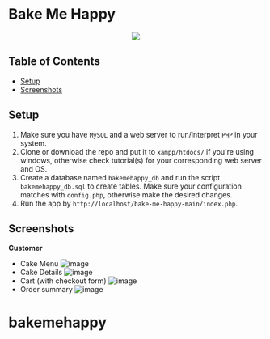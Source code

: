 # Bake Me Happy
<p align="center">
  <img src="https://github.com/tinebasilio/Bake-Me-Happy/assets/92997362/ed96373a-a13a-4c38-a23a-e0a203c5b9e5">
</p>

## Table of Contents
- [Setup](#setup)
- [Screenshots](#screenshots)

## Setup
1. Make sure you have `MySQL` and a web server to run/interpret `PHP` in your system.
2. Clone or download the repo and put it to `xampp/htdocs/` if you're using windows, otherwise check tutorial(s) for your corresponding web server and OS. 
3. Create a database named `bakemehappy_db` and run the script `bakemehappy_db.sql` to create tables. Make sure your configuration matches with `config.php`, otherwise make the desired changes.
5. Run the app by `http://localhost/bake-me-happy-main/index.php`.
 
## Screenshots
**Customer**
- Cake Menu
![image](https://github.com/tinebasilio/Bake-Me-Happy/assets/92997362/3acf3974-91a3-4350-822e-2af84ad9c44c)
- Cake Details
![image](https://github.com/tinebasilio/Bake-Me-Happy/assets/92997362/ea638bf0-b831-4f56-9e8a-4d2e5fa43eb2)
- Cart (with checkout form)
![image](https://github.com/nylon-n/Bake-Me-Happy/assets/92997362/03f300f4-8676-4e9e-8a70-8fdc5db4bf89)
- Order summary
![image](https://github.com/nylon-n/Bake-Me-Happy/assets/92997362/9b066332-14dd-4ff8-915e-abe89c49c0a3)
# bakemehappy
